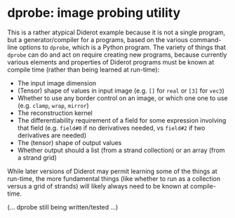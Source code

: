 # dprobe: image probing utility

This is a rather atypical Diderot example because it is not a single program,
but a generator/compiler for a programs, based on the various command-line
options to `dprobe`, which is a Python program. The variety of things that
`dprobe` can do and act on require creating new programs, because currently various
elements and properties of Diderot programs must be known at compile time
(rather than being learned at run-time):

* The input image dimension
* (Tensor) shape of values in input image (e.g. `[]` for `real` or `[3]` for `vec3`)
* Whether to use any border control on an image, or which one one to use (e.g. `clamp`, `wrap`, `mirror`)
* The reconstruction kernel
* The differentiability requirement of a field for some expression involving that field
(e.g. `field#0` if no derivatives needed, vs `field#2` if two derivatives are needed)
* The (tensor) shape of output values
* Whether output should a list (from a strand collection) or an array (from a strand grid)

While later versions of Diderot may permit learning some of the things at
run-time, the more fundamental things (like whether to run as a collection versus a grid
of strands) will likely always need to be known at compile-time.

(... dprobe still being written/tested ...)
